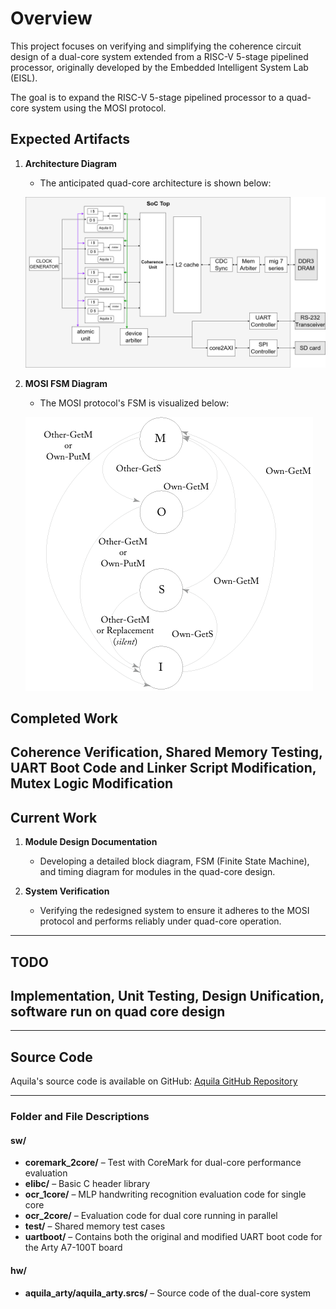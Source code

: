# Overview  
This project focuses on verifying and simplifying the coherence circuit design of a dual-core system extended from a RISC-V 5-stage pipelined processor, originally developed by the Embedded Intelligent System Lab (EISL).  

The goal is to expand the RISC-V 5-stage pipelined processor to a quad-core system using the MOSI protocol.  

## Expected Artifacts
1. **Architecture Diagram**  
   - The anticipated quad-core architecture is shown below:

   ![Architecture Diagram](architecture.png)

2. **MOSI FSM Diagram**  
   - The MOSI protocol's FSM is visualized below:

   ![MOSI FSM Diagram](mosi.png)

## Completed Work
Coherence Verification, Shared Memory Testing,  UART Boot Code and Linker Script Modification, Mutex Logic Modification  
---

## Current Work
1. **Module Design Documentation**  
   - Developing a detailed block diagram, FSM (Finite State Machine), and timing diagram for modules in the quad-core design.

2. **System Verification**  
   - Verifying the redesigned system to ensure it adheres to the MOSI protocol and performs reliably under quad-core operation.

---

## TODO
Implementation, Unit Testing, Design Unification, software run on quad core design
---


---

## Source Code  
Aquila's source code is available on GitHub: [Aquila GitHub Repository](https://github.com/eisl-nctu/aquila)  

---

### Folder and File Descriptions

#### sw/  
- **coremark_2core/** – Test with CoreMark for dual-core performance evaluation  
- **elibc/** – Basic C header library  
- **ocr_1core/** – MLP handwriting recognition evaluation code for single core  
- **ocr_2core/** – Evaluation code for dual core running in parallel  
- **test/** – Shared memory test cases  
- **uartboot/** – Contains both the original and modified UART boot code for the Arty A7-100T board  

#### hw/  
- **aquila_arty/aquila_arty.srcs/** – Source code of the dual-core system